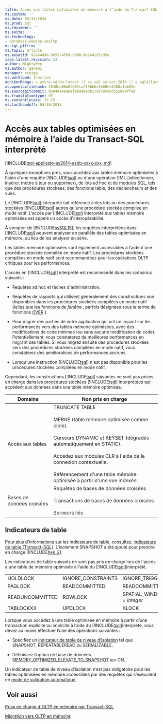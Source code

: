 ```yaml
---
title: Accès aux tables optimisées en mémoire à l’aide du Transact-SQL interprété | Microsoft Docs
ms.custom: ''
ms.date: 05/31/2016
ms.prod: sql
ms.reviewer: ''
ms.suite: ''
ms.technology:
- database-engine-imoltp
ms.tgt_pltfrm: ''
ms.topic: article
ms.assetid: 92a44d4d-0e53-4fb0-b890-de264c65c95a
caps.latest.revision: 23
author: MightyPen
ms.author: genemi
manager: craigg
ms.workload: Inactive
monikerRange: = azure-sqldw-latest || >= sql-server-2016 || = sqlallproducts-allversions
ms.openlocfilehash: 2048bb08b0f367ca7f96b6e1669ee5480c1eb92e
ms.sourcegitcommit: bb044a48a6af9b9d8edb178dc8c8bd5658b9ff68
ms.translationtype: HT
ms.contentlocale: fr-FR
ms.lasthandoff: 04/18/2018
---
```

# <a name="accessing-memory-optimized-tables-using-interpreted-transact-sql"></a>Accès aux tables optimisées en mémoire à l’aide du Transact-SQL interprété
[!INCLUDE[tsql-appliesto-ss2014-asdb-xxxx-xxx_md](../../includes/tsql-appliesto-ss2014-asdb-xxxx-xxx-md.md)]

 À quelques exceptions près, vous accédez aux tables mémoire optimisées à l'aide d'une requête [!INCLUDE[tsql](../../includes/tsql-md.md)] ou d'une opération DML (sélectionner, insérer, mettre à jour ou supprimer), de lots ad hoc et de modules SQL, tels que des procédures stockées, des fonctions table, des déclencheurs et des vues.  
  
Le [!INCLUDE[tsql](../../includes/tsql-md.md)] interprété fait référence à des lots ou des procédures stockées [!INCLUDE[tsql](../../includes/tsql-md.md)] autres qu'une procédure stockée compilée en mode natif. L'accès par [!INCLUDE[tsql](../../includes/tsql-md.md)] interprété aux tables mémoire optimisées est appelé un accès d'interopérabilité.  

À compter de [!INCLUDE[ssSQL15](../../includes/sssql15-md.md)], les requêtes interprétées dans [!INCLUDE[tsql](../../includes/tsql-md.md)] peuvent analyser en parallèle des tables optimisées en mémoire, au lieu de les analyser en série.

Les tables mémoire optimisées sont également accessibles à l'aide d'une procédure stockée compilée en mode natif. Les procédures stockées compilées en mode natif sont recommandées pour les opérations OLTP critiques pour les performances.  
  
L'accès en [!INCLUDE[tsql](../../includes/tsql-md.md)] interprété est recommandé dans les scénarios suivants :  
  
- Requêtes ad hoc et tâches d'administration.  
  
- Requêtes de rapports qui utilisent généralement des constructions non disponibles dans les procédures stockées compilées en mode natif (telles que les fonctions de *fenêtre* , parfois désignées sous le terme de fonctions [OVER](../../t-sql/queries/select-over-clause-transact-sql.md) ).  
  
- Pour migrer des parties de votre application qui ont un impact sur les performances vers des tables mémoire optimisées, avec des modifications de code minimes (ou sans aucune modification du code). Potentiellement, vous constaterez de meilleures performances en migrant des tables. Si vous migrez ensuite des procédures stockées vers des procédures stockées compilées en mode natif, vous constaterez des améliorations de performances accrues.  
  
- Lorsqu'une instruction [!INCLUDE[tsql](../../includes/tsql-md.md)] n'est pas disponible pour les procédures stockées compilées en mode natif.  
  
Cependant, les constructions [!INCLUDE[tsql](../../includes/tsql-md.md)] suivantes ne sont pas prises en charge dans les procédures stockées [!INCLUDE[tsql](../../includes/tsql-md.md)] interprétées qui accèdent aux données dans une table mémoire optimisée.  
  
|Domaine|Non pris en charge|  
|----------|-----------------|  
|Accès aux tables|TRUNCATE TABLE<br /><br /> MERGE (table mémoire optimisée comme cible).<br /><br /> Curseurs DYNAMIC et KEYSET (dégradés automatiquement en STATIC).<br /><br /> Accédez aux modules CLR à l'aide de la connexion contextuelle.<br /><br /> Référencement d'une table mémoire optimisée à partir d'une vue indexée.|  
|Bases de données croisées|Requêtes de bases de données croisées<br /><br /> Transactions de bases de données croisées<br /><br /> Serveurs liés|  
  
## <a name="table-hints"></a>Indicateurs de table

Pour plus d'informations sur les indicateurs de table, consultez. [Indicateurs de table &#40;Transact-SQL&#41;](../../t-sql/queries/hints-transact-sql-table.md). L'isolement SNAPSHOT a été ajouté pour prendre en charge [!INCLUDE[hek_2](../../includes/hek-2-md.md)].  
  
Les indicateurs de table suivants ne sont pas pris en charge lors de l'accès à une table de mémoire optimisée à l'aide du [!INCLUDE[tsql](../../includes/tsql-md.md)]interprété.  

  
|||||  
|-|-|-|-|  
|HOLDLOCK|IGNORE_CONSTRAINTS|IGNORE_TRIGGERS|NOWAIT|  
|PAGLOCK|READCOMMITTED|READCOMMITTEDLOCK|READPAST|  
|READUNCOMMITTED|ROWLOCK|SPATIAL_WINDOW_MAX_CELLS = *integer*|TABLOCK|  
|TABLOCKXX|UPDLOCK|XLOCK||  
  

Lorsque vous accédez à une table optimisée en mémoire à partir d’une transaction explicite ou implicite à l’aide du [!INCLUDE[tsql](../../includes/tsql-md.md)]interprété, vous devez au moins effectuer l’une des opérations suivantes :  
  
- Spécifiez un [indicateur de table de niveau d’isolation](../../relational-databases/in-memory-oltp/transactions-with-memory-optimized-tables.md) tel que SNAPSHOT, REPEATABLEREAD ou SERIALIZABLE.  
  
- Définissez l’option de base de données [MEMORY_OPTIMIZED_ELEVATE_TO_SNAPSHOT](../../t-sql/statements/alter-database-transact-sql-set-options.md) sur ON.  
  
Un indicateur de table de niveau d’isolation n’est pas obligatoire pour les tables optimisées en mémoire accessibles par des requêtes qui s’exécutent en [mode de validation automatique](http://msdn.microsoft.com/en-us/c8de5b60-d147-492d-b601-2eeae8511d00).  
  
## <a name="see-also"></a> Voir aussi

[Prise en charge d'OLTP en mémoire par Transact-SQL](../../relational-databases/in-memory-oltp/transact-sql-support-for-in-memory-oltp.md)   

[Migration vers OLTP en mémoire](../../relational-databases/in-memory-oltp/migrating-to-in-memory-oltp.md)  


